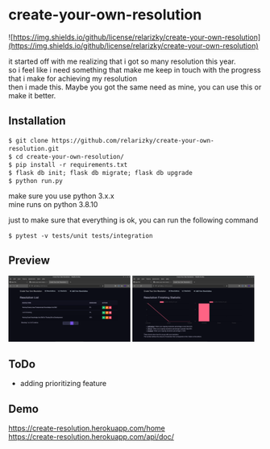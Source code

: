 # create-your-own-resolution

![https://img.shields.io/github/license/relarizky/create-your-own-resolution](https://img.shields.io/github/license/relarizky/create-your-own-resolution)

it started off with me realizing that i got so many resolution this year. <br>
so i feel like i need something that make me keep in touch with the progress that i make for achieving my resolution <br>
then i made this. Maybe you got the same need as mine, you can use this or make it better.

## Installation
```
$ git clone https://github.com/relarizky/create-your-own-resolution.git
$ cd create-your-own-resolution/
$ pip install -r requirements.txt
$ flask db init; flask db migrate; flask db upgrade
$ python run.py
```

make sure you use python 3.x.x <br>
mine runs on python 3.8.10 <br>

just to make sure that everything is ok, you can run the following command
```
$ pytest -v tests/unit tests/integration
```

## Preview

<img src="https://github.com/relarizky/create-your-own-resolution/blob/master/screenshot/resolution-home-1.png?raw=true" height=50% width=48%> <img src="https://github.com/relarizky/create-your-own-resolution/blob/master/screenshot/resolution-statistic-1.png?raw=true"
height=50% width=48%>

## ToDo

<ul>
  <li>adding prioritizing feature</li>
</ul>

## Demo

https://create-resolution.herokuapp.com/home <br>
https://create-resolution.herokuapp.com/api/doc/
